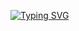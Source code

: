 [![Typing SVG](https://readme-typing-svg.herokuapp.com?font=Fira+Code&pause=1000&color=000000&background=1C1C1C0&lines={Hello+world!}+;{My+name+is+YanaShine}+;{It`s+my+GitHub+repository...})](https://git.io/typing-svg)
